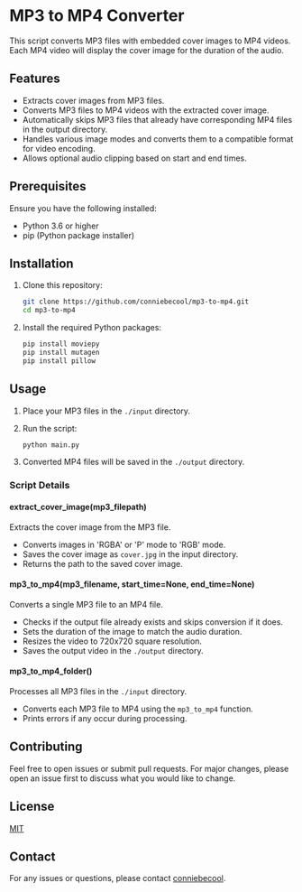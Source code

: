 # MP3 to MP4 Converter

This script converts MP3 files with embedded cover images to MP4 videos. Each MP4 video will display the cover image for the duration of the audio.

## Features

- Extracts cover images from MP3 files.
- Converts MP3 files to MP4 videos with the extracted cover image.
- Automatically skips MP3 files that already have corresponding MP4 files in the output directory.
- Handles various image modes and converts them to a compatible format for video encoding.
- Allows optional audio clipping based on start and end times.

## Prerequisites

Ensure you have the following installed:

- Python 3.6 or higher
- pip (Python package installer)

## Installation

1. Clone this repository:

    ```bash
    git clone https://github.com/conniebecool/mp3-to-mp4.git
    cd mp3-to-mp4
    ```

2. Install the required Python packages:

    ```bash
    pip install moviepy
    pip install mutagen
    pip install pillow
    ```

## Usage

1. Place your MP3 files in the `./input` directory.

2. Run the script:

    ```bash
    python main.py
    ```

3. Converted MP4 files will be saved in the `./output` directory.

### Script Details

#### extract_cover_image(mp3_filepath)

Extracts the cover image from the MP3 file.

- Converts images in 'RGBA' or 'P' mode to 'RGB' mode.
- Saves the cover image as `cover.jpg` in the input directory.
- Returns the path to the saved cover image.

#### mp3_to_mp4(mp3_filename, start_time=None, end_time=None)

Converts a single MP3 file to an MP4 file.

- Checks if the output file already exists and skips conversion if it does.
- Sets the duration of the image to match the audio duration.
- Resizes the video to 720x720 square resolution.
- Saves the output video in the `./output` directory.

#### mp3_to_mp4_folder()

Processes all MP3 files in the `./input` directory.

- Converts each MP3 file to MP4 using the `mp3_to_mp4` function.
- Prints errors if any occur during processing.

## Contributing

Feel free to open issues or submit pull requests. For major changes, please open an issue first to discuss what you would like to change.

## License

[MIT](LICENSE)

## Contact

For any issues or questions, please contact [conniebecool](https://github.com/conniebecool).
